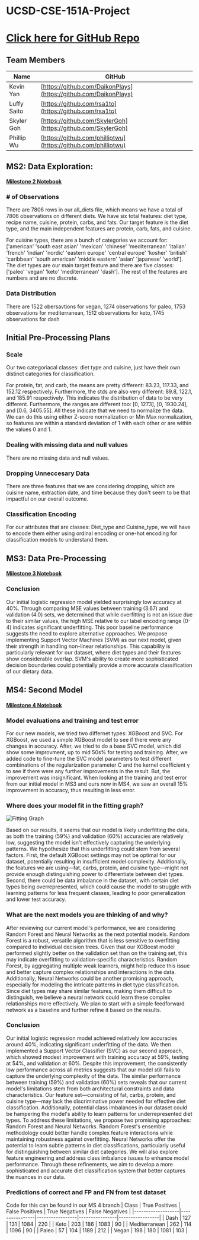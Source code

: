 # UCSD-CSE-151A-Project

# [Click here for GitHub Repo](https://github.com/DaikonPlays/diet-warriors/tree/main)

## Team Members
| Name | GitHub |
|------|--------|
| Kevin Yan   | [https://github.com/DaikonPlays](https://github.com/DaikonPlays)  |
| Luffy Saito | [https://github.com/rsa1to](https://github.com/rsa1to) |
| Skyler Goh  | [https://github.com/SkylerGoh](https://github.com/SkylerGoh) |
| Phillip Wu  | [https://github.com/philliptwu](https://github.com/philliptwu) |

## MS2: Data Exploration:
#### [Milestone 2 Notebook](https://github.com/DaikonPlays/diet-warriors/blob/Milestone2/src/data_exploration.ipynb)

### # of Observations

There are 7806 rows in our all_diets file, which means we have a total of 7806 observations on different diets. We have six total features: diet type, recipe name, cuisine, protein, carbs, and fats. Our target feature is the diet type, and the main independent features are protein, carb, fats, and cuisine.

For cuisine types, there are a bunch of categories we account for: ['american' 'south east asian' 'mexican' 'chinese' 'mediterranean'
'italian' 'french' 'indian' 'nordic' 'eastern europe' 'central europe'
'kosher' 'british' 'caribbean' 'south american' 'middle eastern' 'asian'
'japanese' 'world'].
The diet types are our main target feature and there are five classes: ['paleo' 'vegan' 'keto' 'mediterranean' 'dash'].
The rest of the features are numbers and are no discrete.

### Data Distribution

There are 1522 obersavtions for vegan, 1274 observations for paleo, 1753 observations for mediterranean, 1512 observations for keto, 1745 observations for dash

## Initial Pre-Processing Plans

### Scale

Our two categoriacal classes: diet type and cuisine, just have their own distinct categories for classification.

For protein, fat, and carb, the means are pretty different: 83.23, 117.33, and 152.12 respectively. Furthermore, the stds are also very different: 89.8, 122.1, and 185.91 respectively. This indicates the distribution of data to be very different. Furthermore, the ranges are different too: [0, 1273], [0, 1930.24], and [0.6, 3405.55]. All these indicate that we need to normalize the data. We can do this using either Z-score normalization or Min Max normalization, so features are within a standard deviation of 1 with each other or are within the values 0 and 1.

### Dealing with missing data and null values

There are no missing data and null values. 

### Dropping Unneccesary Data

There are three features that we are considering dropping, which are cuisine name, extraction date, and time because they don't seem to be that impactful on our overall outcome.

### Classification Encoding
For our attributes that are classes: Diet_type and Cuisine_type, we will have to encode them either using ordinal encoding or one-hot encoding for classification models to understand them.

## MS3: Data Pre-Processing
#### [Milestone 3 Notebook](https://github.com/DaikonPlays/diet-warriors/blob/Milestone3/src/diet_classifer.ipynb) 

### Conclusion
Our initial logistic regression model yielded surprisingly low accuracy at 40%. Through comparing MSE values between training (3.67) and validation (4.0) sets, we determined that while overfitting is not an issue due to their similar values, the high MSE relative to our label encoding range (0-4) indicates significant underfitting. This poor baseline performance suggests the need to explore alternative approaches. We propose implementing Support Vector Machines (SVM) as our next model, given their strength in handling non-linear relationships. This capability is particularly relevant for our dataset, where diet types and their features show considerable overlap. SVM's ability to create more sophisticated decision boundaries could potentially provide a more accurate classification of our dietary data.

## MS4: Second Model
#### [Milestone 4 Notebook](https://github.com/DaikonPlays/diet-warriors/blob/Milestone4/src/diet_classifer.ipynb) 

### Model evaluations and training and test error
For our new models, we tried two differnet types: XGBoost and SVC. For XGBoost, we used a simple XGBoost model to see if there were any changes in accuracy. After, we tried to do a base SVC model, which did show some improvment, up to mid 50s% for testing and training. After, we added code to fine-tune the SVC model parameters to test different combinations of the regularization parameter C and the kernel coefficient γ to see if there were any further improvements in the result. But, the improvement was insignificant. When looking at the training and test error from our initial model in MS3 and ours now in MS4, we saw an overall 15% improvement in accuracy, thus resulting in less error.

### Where does your model fit in the fitting graph? 

![Fitting Graph](https://github.com/DaikonPlays/diet-warriors/blob/Milestone4/graphs/gb_fitting_graph.png)

Based on our results, it seems that our model is likely underfitting the data, as both the training (59%) and validation (60%) accuracies are relatively low, suggesting the model isn't effectively capturing the underlying patterns. We hypothesize that this underfitting could stem from several factors. First, the default XGBoost settings may not be optimal for our dataset, potentially resulting in insufficient model complexity. Additionally, the features we are using—fat, carbs, protein, and cuisine type—might not provide enough distinguishing power to differentiate between diet types. Second, there could be data imbalance in the dataset, with certain diet types being overrepresented, which could cause the model to struggle with learning patterns for less frequent classes, leading to poor generalization and lower test accuracy.

### What are the next models you are thinking of and why?

After reviewing our current model's performance, we are considering Random Forest and Neural Networks as the next potential models. Random Forest is a robust, versatile algorithm that is less sensitive to overfitting compared to individual decision trees. Given that our XGBoost model performed slightly better on the validation set than on the training set, this may indicate overfitting to validation-specific characteristics. Random Forest, by aggregating multiple weak learners, might help reduce this issue and better capture complex relationships and interactions in the data. Additionally, Neural Networks could be another promising approach, especially for modeling the intricate patterns in diet type classification. Since diet types may share similar features, making them difficult to distinguish, we believe a neural network could learn these complex relationships more effectively. We plan to start with a simple feedforward network as a baseline and further refine it based on the results.

### Conclusion

Our initial logistic regression model achieved relatively low accuracies around 40%, indicating significant underfitting of the data. We then implemented a Support Vector Classifier (SVC) as our second approach, which showed modest improvement with training accuracy at 59%, testing at 54%, and validation at 60%. Despite this improvement, the consistently low performance across all metrics suggests that our model still fails to capture the underlying complexity of the data.
The similar performance between training (59%) and validation (60%) sets reveals that our current model's limitations stem from both architectural constraints and data characteristics. Our feature set—consisting of fat, carbs, protein, and cuisine type—may lack the discriminative power needed for effective diet classification. Additionally, potential class imbalances in our dataset could be hampering the model's ability to learn patterns for underrepresented diet types.
To address these limitations, we propose two promising approaches: Random Forest and Neural Networks. Random Forest's ensemble methodology could better handle complex feature interactions while maintaining robustness against overfitting. Neural Networks offer the potential to learn subtle patterns in diet classifications, particularly useful for distinguishing between similar diet categories. We will also explore feature engineering and address class imbalance issues to enhance model performance. Through these refinements, we aim to develop a more sophisticated and accurate diet classification system that better captures the nuances in our data.


### Predictions of correct and FP and FN from test dataset
Code for this can be found in our MS 4 branch
| Class            | True Positives | False Positives | True Negatives | False Negatives |
|-------------------|----------------|-----------------|----------------|-----------------|
| Dash             | 127            | 131             | 1084           | 220             |
| Keto             | 203            | 186             | 1083           | 90              |
| Mediterranean    | 262            | 114             | 1096           | 90              |
| Paleo            | 57             | 104             | 1189           | 212             |
| Vegan            | 198            | 180             | 1081           | 103             |
